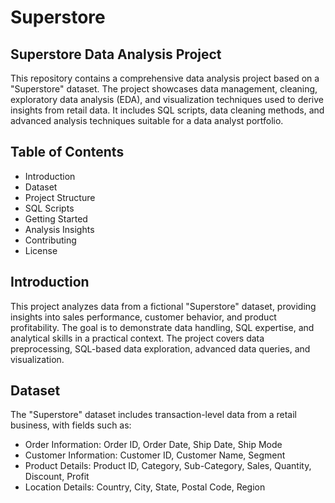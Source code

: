 # Superstore

## Superstore Data Analysis Project
This repository contains a comprehensive data analysis project based on a "Superstore" dataset. The project showcases data management, cleaning, exploratory data analysis (EDA), and visualization techniques used to derive insights from retail data. It includes SQL scripts, data cleaning methods, and advanced analysis techniques suitable for a data analyst portfolio.

## Table of Contents
- Introduction
- Dataset
- Project Structure
- SQL Scripts
- Getting Started
- Analysis Insights
- Contributing
- License

## Introduction
This project analyzes data from a fictional "Superstore" dataset, providing insights into sales performance, customer behavior, and product profitability. The goal is to demonstrate data handling, SQL expertise, and analytical skills in a practical context. The project covers data preprocessing, SQL-based data exploration, advanced data queries, and visualization.

## Dataset
The "Superstore" dataset includes transaction-level data from a retail business, with fields such as:

- Order Information: Order ID, Order Date, Ship Date, Ship Mode
- Customer Information: Customer ID, Customer Name, Segment
- Product Details: Product ID, Category, Sub-Category, Sales, Quantity, Discount, Profit
- Location Details: Country, City, State, Postal Code, Region
